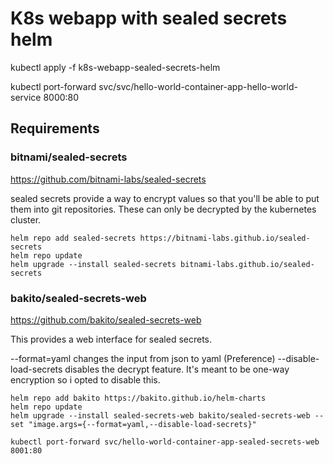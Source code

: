 # K8s webapp with sealed secrets helm

kubectl apply -f k8s-webapp-sealed-secrets-helm

kubectl port-forward svc/svc/hello-world-container-app-hello-world-service 8000:80

## Requirements

### bitnami/sealed-secrets
https://github.com/bitnami-labs/sealed-secrets

sealed secrets provide a way to encrypt values so that you'll be able to put them into git repositories. These can only be decrypted by the kubernetes cluster.

```
helm repo add sealed-secrets https://bitnami-labs.github.io/sealed-secrets
helm repo update
helm upgrade --install sealed-secrets bitnami-labs.github.io/sealed-secrets

```

### bakito/sealed-secrets-web
https://github.com/bakito/sealed-secrets-web

This provides a web interface for sealed secrets.

--format=yaml changes the input from json to yaml (Preference)
--disable-load-secrets disables the decrypt feature. It's meant to be one-way encryption so i opted to disable this.

```
helm repo add bakito https://bakito.github.io/helm-charts
helm repo update
helm upgrade --install sealed-secrets-web bakito/sealed-secrets-web --set "image.args={--format=yaml,--disable-load-secrets}"

kubectl port-forward svc/hello-world-container-app-sealed-secrets-web 8001:80
```